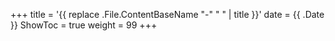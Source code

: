 +++
title = '{{ replace .File.ContentBaseName "-" " " | title }}'
date = {{ .Date }}
ShowToc = true
weight = 99
+++
